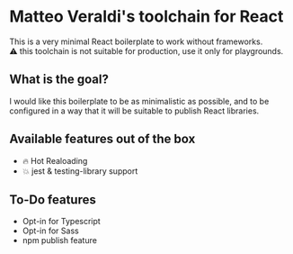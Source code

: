 # Matteo Veraldi's toolchain for React
This is a very minimal React boilerplate to work without frameworks. \
:warning: this toolchain is not suitable for production, use it only for playgrounds. 
## What is the goal? 
I would like this boilerplate to be as minimalistic as possible, and to be configured in a way that it will be suitable to publish React libraries.
## Available features out of the box
- :fire: Hot Realoading
- :boom: jest & testing-library support
## To-Do features
* Opt-in for Typescript
* Opt-in for Sass
* npm publish feature
